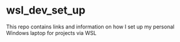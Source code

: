 # wsl_dev_set_up
This repo contains links and information on how I set up my personal Windows laptop for projects via WSL
